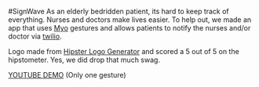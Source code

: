 #SignWave
As an elderly bedridden patient, its hard to keep track of everything. Nurses and doctors make lives easier. To help out, we made an app that uses [Myo](https://www.thalmic.com/en/myo/) gestures and allows patients to notify the nurses and/or doctor via [twilio](http://twilio.com).


Logo made from [Hipster Logo Generator](http://www.hipsterlogogenerator.com) and scored a 5 out of 5 on the hipstometer. Yes, we did drop that much swag.




[YOUTUBE DEMO](https://www.youtube.com/watch?v=0_ze-sBpMM0&feature=youtube_gdata_player) (Only one gesture)